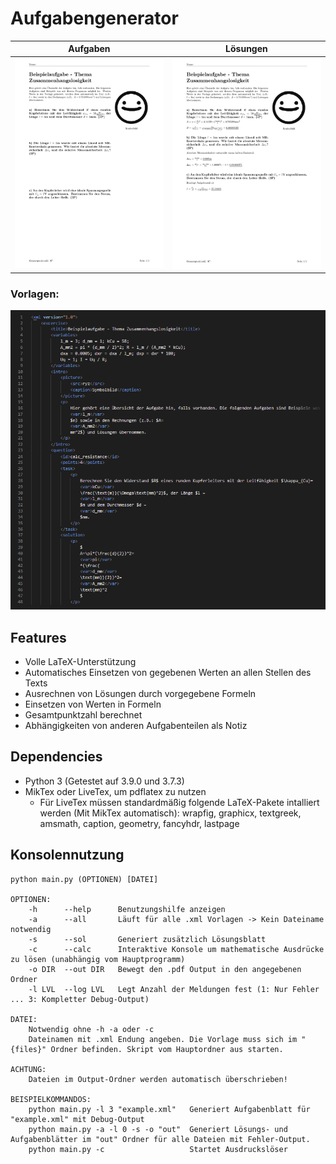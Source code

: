 # Aufgabengenerator

| Aufgaben | Lösungen |
| --- | --- |
| ![Beispiel für Lösungsblatt](/docs/example1.png) | ![Beispiel für Aufgabenblatt](/docs/example2.png) |

### Vorlagen:

![Beispiel für Vorlage](/docs/example.png)

## Features
  - Volle LaTeX-Unterstützung
  - Automatisches Einsetzen von gegebenen Werten an allen Stellen des Texts
  - Ausrechnen von Lösungen durch vorgegebene Formeln
  - Einsetzen von Werten in Formeln
  - Gesamtpunktzahl berechnet
  - Abhängigkeiten von anderen Aufgabenteilen als Notiz

## Dependencies
  - Python 3 (Getestet auf 3.9.0 und 3.7.3)
  - MikTex oder LiveTex, um pdflatex zu nutzen
    - Für LiveTex müssen standardmäßig folgende LaTeX-Pakete intalliert werden (Mit MikTex automatisch): wrapfig, graphicx, textgreek, amsmath, caption, geometry, fancyhdr, lastpage

## Konsolennutzung
```
python main.py (OPTIONEN) [DATEI]

OPTIONEN:
    -h      --help      Benutzungshilfe anzeigen
    -a      --all       Läuft für alle .xml Vorlagen -> Kein Dateiname notwendig
    -s      --sol       Generiert zusätzlich Lösungsblatt
    -c      --calc      Interaktive Konsole um mathematische Ausdrücke zu lösen (unabhängig vom Hauptprogramm)
    -o DIR  --out DIR   Bewegt den .pdf Output in den angegebenen Ordner
    -l LVL  --log LVL   Legt Anzahl der Meldungen fest (1: Nur Fehler ... 3: Kompletter Debug-Output)

DATEI:
    Notwendig ohne -h -a oder -c
    Dateinamen mit .xml Endung angeben. Die Vorlage muss sich im "{files}" Ordner befinden. Skript vom Hauptordner aus starten.

ACHTUNG:
    Dateien im Output-Ordner werden automatisch überschrieben!

BEISPIELKOMMANDOS:
    python main.py -l 3 "example.xml"   Generiert Aufgabenblatt für "example.xml" mit Debug-Output
    python main.py -a -l 0 -s -o "out"  Generiert Lösungs- und Aufgabenblätter im "out" Ordner für alle Dateien mit Fehler-Output.
    python main.py -c                   Startet Ausdruckslöser
```
